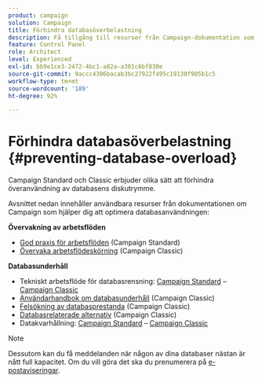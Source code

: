 ```yaml
---
product: campaign
solution: Campaign
title: Förhindra databasöverbelastning
description: Få tillgång till resurser från Campaign-dokumentation som hjälper er att förhindra databasöverbelastning på era instanser.
feature: Control Panel
role: Architect
level: Experienced
exl-id: bb9e1ce3-2472-4bc1-a82a-a301c6bf830e
source-git-commit: 9accc4306bacab3bc27922f495c19138f905b1c5
workflow-type: tm+mt
source-wordcount: '189'
ht-degree: 92%

---
```


# Förhindra databasöverbelastning {#preventing-database-overload}

Campaign Standard och Classic erbjuder olika sätt att förhindra överanvändning av databasens diskutrymme.

Avsnittet nedan innehåller användbara resurser från dokumentationen om Campaign som hjälper dig att optimera databasanvändningen:

**Övervakning av arbetsflöden**

* [God praxis för arbetsflöden](https://experienceleague.adobe.com/docs/campaign-standard/using/managing-processes-and-data/workflow-general-operation/best-practices-workflows.html?lang=sv) (Campaign Standard)
* [Övervaka arbetsflödeskörning](https://experienceleague.adobe.com/docs/campaign-classic/using/automating-with-workflows/monitoring-workflows/monitoring-workflow-execution.html?lang=sv) (Campaign Classic)

**Databasunderhåll**

* Tekniskt arbetsflöde för databasrensning: [Campaign Standard](https://experienceleague.adobe.com/docs/campaign-standard/using/administrating/application-settings/technical-workflows.html?lang=sv#list-of-technical-workflows) – [Campaign Classic](https://experienceleague.adobe.com/docs/campaign-classic/using/monitoring-campaign-classic/data-processing/database-cleanup-workflow.html?lang=sv)
* [Användarhandbok om databasunderhåll](https://experienceleague.adobe.com/docs/campaign-classic/using/monitoring-campaign-classic/database-maintenance/recommendations.html?lang=sv) (Campaign Classic)
* [Felsökning av databasprestanda](https://experienceleague.adobe.com/docs/campaign-classic/using/monitoring-campaign-classic/troubleshooting-toc/database-issues-toc/database-performances.html?lang=sv) (Campaign Classic)
* [Databasrelaterade alternativ](https://experienceleague.adobe.com/docs/campaign-classic/using/installing-campaign-classic/appendices/configuring-campaign-options.html?lang=sv#database) (Campaign Classic)
* Datakvarhållning: [Campaign Standard](https://experienceleague.adobe.com/docs/campaign-standard/using/administrating/application-settings/data-retention.html?lang=sv) – [Campaign Classic](https://experienceleague.adobe.com/docs/campaign-classic/using/configuring-campaign-classic/data-model/data-model-best-practices.html?lang=sv#data-retention)

>[!NOTE]
>
>Dessutom kan du få meddelanden när någon av dina databaser nästan är nått full kapacitet. Om du vill göra det ska du prenumerera på [e-postaviseringar](../../performance-monitoring/using/email-alerting.md).

